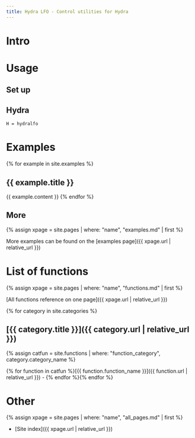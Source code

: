 ```yaml
---
title: Hydra LFO - Control utilities for Hydra
---
```


# Intro

# Usage

## Set up

## Hydra

```
H = hydralfo
```

# Examples

{% for example in site.examples %}
## {{ example.title }}
{{ example.content }}
{% endfor %}

## More

{% assign xpage = site.pages | where: "name", "examples.md" | first %}

More examples can be found on the [examples page]({{ xpage.url | relative_url }})

# List of functions

{% assign xpage = site.pages | where: "name", "functions.md" | first %}

[All functions reference on one page]({{ xpage.url | relative_url }})

{% for category in site.categories %}
## [{{ category.title }}]({{ category.url | relative_url }})

{% assign catfun = site.functions | where: "function_category", category.category_name %}

{% for function in catfun %}[{{ function.function_name }}]({{ function.url | relative_url }}) - {% endfor %}{% endfor %}

# Other

{% assign xpage = site.pages | where: "name", "all_pages.md" | first %}

 * [Site index]({{ xpage.url | relative_url }})

